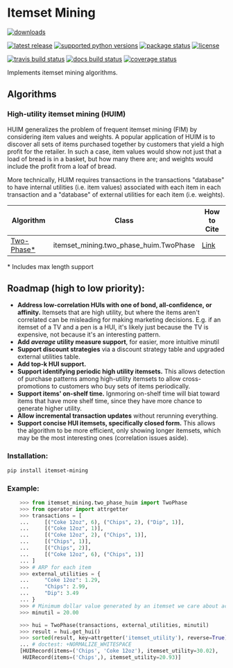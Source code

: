 # Itemset Mining
<a href="https://pypi.org/project/itemset-mining/"><img src="https://img.shields.io/pypi/dm/itemset-mining?style=for-the-badge" alt="downloads" /></a>  

<a href="https://pypi.org/project/itemset-mining/"><img src="https://img.shields.io/pypi/v/itemset-mining?style=for-the-badge" alt="latest release" /></a>
<a href="https://pypi.org/project/itemset-mining/"><img src="https://img.shields.io/pypi/pyversions/itemset-mining?style=for-the-badge" alt="supported python versions" /></a>
<a href="https://pypi.org/project/itemset-mining/"><img src="https://img.shields.io/pypi/status/itemset-mining?style=for-the-badge" alt="package status" /></a>
<a href="https://github.com/ZaxR/itemset-mining/blob/master/LICENSE"><img src="https://img.shields.io/pypi/l/itemset-mining?style=for-the-badge" alt="license" /></a>

<a href="https://travis-ci.com/ZaxR/itemset_mining"><img src="https://img.shields.io/travis/com/ZaxR/itemset_mining?style=for-the-badge" alt="travis build status" /></a>
<a href="https://itemset_mining.readthedocs.io/en/latest/"><img src="https://img.shields.io/readthedocs/itemset_mining/latest?style=for-the-badge" alt="docs build status" /></a>
<a href="https://codecov.io/gh/ZaxR/itemset_mining"><img src="https://img.shields.io/codecov/c/github/zaxr/itemset_mining?style=for-the-badge" alt="coverage status" /></a>

Implements itemset mining algorithms.

## Algorithms

### High-utility itemset mining (HUIM)
HUIM generalizes the problem of frequent itemset mining (FIM) by considering item values and weights. A popular application of HUIM is to discover all sets of items purchased together by customers that yield a high profit for the retailer. In such a case, item values would show not just that a load of bread is in a basket, but how many there are; and weights would include the profit from a loaf of bread.

More technically, HUIM requires transactions in the transactions "database" to have internal utilities (i.e. item values) associated with each item in each transaction and a "database" of external utilities for each item (i.e. weights).

| Algorithm        | Class                                  | How to Cite |
|------------------|----------------------------------------|-------------|
| [Two-Phase\*][1] | itemset_mining.two_phase_huim.TwoPhase | [Link][2]   |

\* Includes max length support<br>

[1]: <http://cucis.ece.northwestern.edu/publications/pdf/LiuLia05A.pdf> "Two-Phase (2005)"
[2]: <https://link.springer.com/chapter/10.1007/11430919_79#citeas> "Get citation text"

## Roadmap (high to low priority):
- **Address low-correlation HUIs with one of bond, all-confidence, or affinity.** Itemsets that are high utility, but where the items aren't correlated can be misleading for making marketing decisions. E.g. if an itemset of a TV and a pen is a HUI, it's likely just because the TV is expensive, not because it's an interesting pattern.
- **Add *average* utility measure support**, for easier, more intuitive minutil
- **Support discount strategies** via a discount strategy table and upgraded external utilities table.
- **Add top-k HUI support.**
- **Support identifying periodic high utility itemsets.** This allows detection of purchase patterns among high-utility itemsets to allow cross-promotions to customers who buy sets of items periodically.
- **Support items' on-shelf time.** Ignmoring on-shelf time will biat toward items that have more shelf time, since they have more chance to generate higher utility.
- **Allow incremental transaction updates** without rerunning everything.
- **Support concise HUI itemsets, specifically closed form.** This allows the algorithm to be more efficient, only showing longer itemsets, which may be the most interesting ones (correlation issues aside).

### Installation:
```bash
pip install itemset-mining
```

### Example:

```python
    >>> from itemset_mining.two_phase_huim import TwoPhase
    >>> from operator import attrgetter
    >>> transactions = [
    ...     [("Coke 12oz", 6), ("Chips", 2), ("Dip", 1)],
    ...     [("Coke 12oz", 1)],
    ...     [("Coke 12oz", 2), ("Chips", 1)],
    ...     [("Chips", 1)],
    ...     [("Chips", 2)],
    ...     [("Coke 12oz", 6), ("Chips", 1)]
    ... ]
    >>> # ARP for each item
    >>> external_utilities = {
    ...     "Coke 12oz": 1.29,
    ...     "Chips": 2.99,
    ...     "Dip": 3.49
    ... }
    >>> # Minimum dollar value generated by an itemset we care about across all transactions
    >>> minutil = 20.00

    >>> hui = TwoPhase(transactions, external_utilities, minutil)
    >>> result = hui.get_hui()
    >>> sorted(result, key=attrgetter('itemset_utility'), reverse=True)
    ... # doctest: +NORMALIZE_WHITESPACE
    [HUIRecord(items=('Chips', 'Coke 12oz'), itemset_utility=30.02),
     HUIRecord(items=('Chips',), itemset_utility=20.93)]

```

